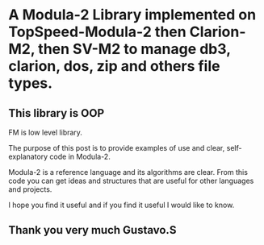 # A Modula-2 Library implemented on TopSpeed-Modula-2 then Clarion-M2, then SV-M2 to manage db3, clarion, dos, zip and others file types.

## This library is OOP 

FM is low level library.

The purpose of this post is to provide examples of use and clear, self-explanatory code in Modula-2.

Modula-2 is a reference language and its algorithms are clear. From this code you can get ideas and structures that are useful for other languages ​​and projects.

I hope you find it useful and if you find it useful I would like to know.

## Thank you very much Gustavo.S
